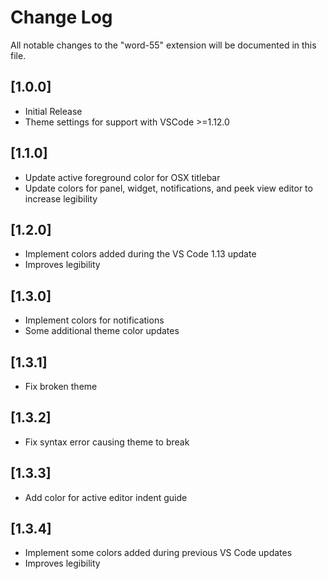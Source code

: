 # Change Log
All notable changes to the "word-55" extension will be documented in this file.

## [1.0.0]
- Initial Release
- Theme settings for support with VSCode >=1.12.0

## [1.1.0]
- Update active foreground color for OSX titlebar
- Update colors for panel, widget, notifications, and peek view editor to increase legibility

## [1.2.0]
- Implement colors added during the VS Code 1.13 update
- Improves legibility

## [1.3.0]
- Implement colors for notifications
- Some additional theme color updates

## [1.3.1]
- Fix broken theme

## [1.3.2]
- Fix syntax error causing theme to break

## [1.3.3]
- Add color for active editor indent guide

## [1.3.4]
- Implement some colors added during previous VS Code updates
- Improves legibility
